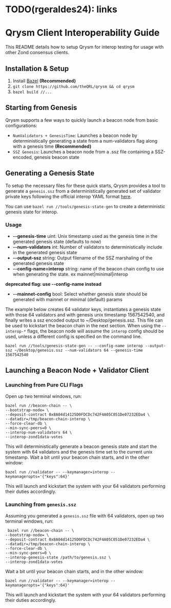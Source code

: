 # TODO(rgeraldes24): links
# Qrysm Client Interoperability Guide

This README details how to setup Qrysm for interop testing for usage with other Zond consensus clients.

## Installation & Setup

1. Install [Bazel](https://docs.bazel.build/versions/master/install.html) **(Recommended)**
2. `git clone https://github.com/theQRL/qrysm && cd qrysm`
3. `bazel build //...`

## Starting from Genesis

Qrysm supports a few ways to quickly launch a beacon node from basic configurations:

- `NumValidators + GenesisTime`: Launches a beacon node by deterministically generating a state from a num-validators flag along with a genesis time **(Recommended)**
- `SSZ Genesis`: Launches a beacon node  from a .ssz file containing a SSZ-encoded, genesis beacon state

## Generating a Genesis State

To setup the necessary files for these quick starts, Qrysm provides a tool to generate a `genesis.ssz` from
a deterministically generated set of validator private keys following the official interop YAML format 
[here](https://github.com/ethereum/eth2.0-pm/blob/master/interop/mocked_start).

You can use `bazel run //tools/genesis-state-gen` to create a deterministic genesis state for interop.

### Usage

- **--genesis-time** uint: Unix timestamp used as the genesis time in the generated genesis state (defaults to now)
- **--num-validators** int: Number of validators to deterministically include in the generated genesis state
- **--output-ssz** string: Output filename of the SSZ marshaling of the generated genesis state
- **--config-name=interop** string: name of the beacon chain config to use when generating the state. ex mainnet|minimal|interop

**deprecated flag: use --config-name instead**
- **--mainnet-config** bool: Select whether genesis state should be generated with mainnet or minimal (default) params

The example below creates 64 validator keys, instantiates a genesis state with those 64 validators and with genesis unix timestamp 1567542540,
and finally writes a ssz encoded output to ~/Desktop/genesis.ssz. This file can be used to kickstart the beacon chain in the next section. When using the `--interop-*` flags, the beacon node will assume the `interop` config should be used, unless a different config is specified on the command line.

```
bazel run //tools/genesis-state-gen -- --config-name interop --output-ssz ~/Desktop/genesis.ssz --num-validators 64 --genesis-time 1567542540
```

## Launching a Beacon Node + Validator Client

### Launching from Pure CLI Flags

Open up two terminal windows, run:

```
bazel run //beacon-chain -- \
--bootstrap-node= \
--deposit-contract 0x8A04d14125D0FDCDc742F4A05C051De07232EDa4 \
--datadir=/tmp/beacon-chain-interop \
--force-clear-db \
--min-sync-peers=0 \
--interop-num-validators 64 \
--interop-zond1data-votes
```

This will deterministically generate a beacon genesis state and start
the system with 64 validators and the genesis time set to the current unix timestamp.
Wait a bit until your beacon chain starts, and in the other window:

```
bazel run //validator -- --keymanager=interop --keymanageropts='{"keys":64}'
```

This will launch and kickstart the system with your 64 validators performing their duties accordingly.

### Launching from `genesis.ssz`

Assuming you generated a `genesis.ssz` file with 64 validators, open up two terminal windows, run:

```
 bazel run //beacon-chain -- \
--bootstrap-node= \
--deposit-contract 0x8A04d14125D0FDCDc742F4A05C051De07232EDa4 \
--datadir=/tmp/beacon-chain-interop \
--force-clear-db \
--min-sync-peers=0 \
--interop-genesis-state /path/to/genesis.ssz \
--interop-zond1data-votes
```

Wait a bit until your beacon chain starts, and in the other window:

```
bazel run //validator -- --keymanager=interop --keymanageropts='{"keys":64}'
```

This will launch and kickstart the system with your 64 validators performing their duties accordingly.
